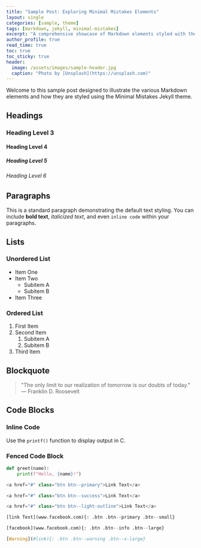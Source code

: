 ```yaml
---
title: "Sample Post: Exploring Minimal Mistakes Elements"
layout: single
categories: [sample, theme]
tags: [markdown, jekyll, minimal-mistakes]
excerpt: "A comprehensive showcase of Markdown elements styled with the Minimal Mistakes Jekyll theme."
author_profile: true
read_time: true
toc: true
toc_sticky: true
header:
  image: /assets/images/sample-header.jpg
  caption: "Photo by [Unsplash](https://unsplash.com)"
---
```


Welcome to this sample post designed to illustrate the various Markdown elements and how they are styled using the Minimal Mistakes Jekyll theme.

## Headings

### Heading Level 3

#### Heading Level 4

##### Heading Level 5

###### Heading Level 6

## Paragraphs

This is a standard paragraph demonstrating the default text styling. You can include **bold text**, *italicized text*, and even `inline code` within your paragraphs.

## Lists

### Unordered List

- Item One
- Item Two
  - Subitem A
  - Subitem B
- Item Three

### Ordered List

1. First Item
2. Second Item
   1. Subitem A
   2. Subitem B
3. Third Item

## Blockquote

> "The only limit to our realization of tomorrow is our doubts of today."  
> — Franklin D. Roosevelt

## Code Blocks

### Inline Code

Use the `printf()` function to display output in C.

### Fenced Code Block

```python
def greet(name):
    print(f"Hello, {name}!")

<a href="#" class="btn btn--primary">Link Text</a>

<a href="#" class="btn btn--success">Link Text</a>

<a href="#" class="btn btn--light-outline">Link Text</a>

[link Text](www.facebook.com){: .btn .btn--primary .btn--small}

[facebook](www.facebook.com){: .btn .btn--info .btn--large}

[Warning](#link){: .btn .btn--warning .btn--x-large}